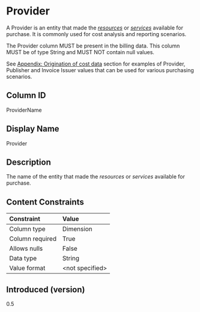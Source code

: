 # Provider

A Provider is an entity that made the [*resources*](#glossary:resource) or [*services*](#glossary:service) available for purchase. It is commonly used for cost
analysis and reporting scenarios.

The Provider column MUST be present in the billing data. This column MUST be of type String and MUST NOT contain null values.

See [Appendix: Origination of cost data](#originationofcostdata) section for examples of Provider, Publisher and
Invoice Issuer values that can be used for various purchasing scenarios.

## Column ID

ProviderName

## Display Name

Provider

## Description

The name of the entity that made the *resources* or *services* available for purchase.

## Content Constraints

| Constraint      | Value           |
|:----------------|:----------------|
| Column type     | Dimension       |
| Column required | True            |
| Allows nulls    | False           |
| Data type       | String          |
| Value format    | \<not specified> |

## Introduced (version)

0.5
